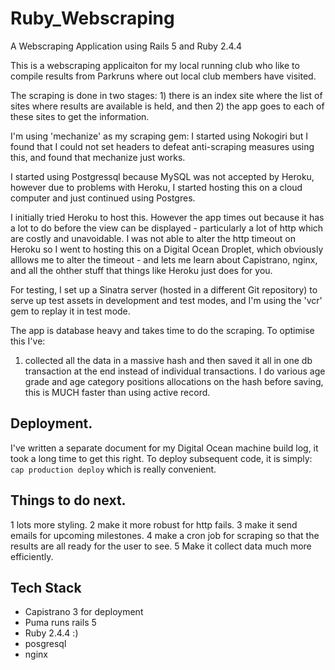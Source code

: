 # Ruby_Webscraping
A Webscraping Application using Rails 5 and Ruby 2.4.4

This is a webscraping applicaiton for my local running club who like to compile results from Parkruns where out local club members have visited.

The scraping is done in two stages: 1) there is an index site where the list of sites where results are available is held, and then 2) the app goes to each of these sites to get the information.

I'm using 'mechanize' as my scraping gem:  I started using Nokogiri but I found that I could not set headers to defeat anti-scraping measures using this, and found that mechanize just works.

I started using Postgressql because MySQL was not accepted by Heroku, however due to problems with Heroku, I started hosting this on a cloud computer and just continued using Postgres.

I initially tried Heroku to host this.  However the app times out because it has a lot to do before the view can be displayed - particularly a lot of http which are costly and unavoidable.  I was not able to alter the http timeout on Heroku so I went to hosting this on a Digital Ocean Droplet, which obviously alllows me to alter the timeout - and lets me learn about Capistrano, nginx, and all the ohther stuff that things like Heroku just does for you.

For testing, I set up a Sinatra server (hosted in a different Git repository) to serve up test assets in development and test modes, and I'm using the 'vcr' gem to replay it in test mode.

The app is database heavy and takes time to do the scraping.
To optimise this I've:
1) collected all the data in a massive hash and then saved it all in one db transaction at the end instead of individual transactions.  I do various age grade and age category positions allocations on the hash before saving, this is MUCH faster than using active record.

Deployment.
-----------
I've written a separate document for my Digital Ocean machine build log, it took a long time to get this right.
To deploy subsequent code, it is simply:
	`cap production deploy`
which is really convenient.

Things to do next.
------------------
1 lots more styling.
2 make it more robust for http fails.
3 make it send emails for upcoming milestones.
4 make a cron job for scraping so that the results are all ready for the user to see.
5 Make it collect data much more efficiently.

Tech Stack
----------
* Capistrano 3 for deployment
* Puma runs rails 5
* Ruby 2.4.4  :)
* posgresql
* nginx
